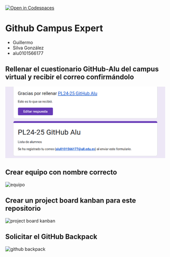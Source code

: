 [![Open in Codespaces](https://classroom.github.com/assets/launch-codespace-2972f46106e565e64193e422d61a12cf1da4916b45550586e14ef0a7c637dd04.svg)](https://classroom.github.com/open-in-codespaces?assignment_repo_id=18111977)
# Github Campus Expert 

- Guillermo 
- Silva González 
- alu0101566177

## Rellenar el cuestionario GitHub-Alu del campus virtual y recibir el correo confirmándolo

![correo de confirmacion del cuestionario](docs/pl-form.png)

## Crear equipo con nombre correcto

![equipo](docs/equipo.png)

## Crear un project board kanban para este repositorio

![project board kanban](docs/project_board.png)

## Solicitar el GitHub Backpack

![github backpack](docs/backpack.png)
